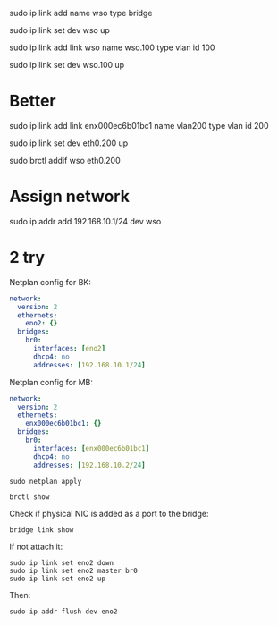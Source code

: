 

sudo ip link add name wso type bridge

sudo ip link set dev wso up

sudo ip link add link wso name wso.100 type vlan id 100

sudo ip link set dev wso.100 up

# Better

sudo ip link add link enx000ec6b01bc1 name vlan200 type vlan id 200

sudo ip link set dev eth0.200 up

sudo brctl addif wso eth0.200

# Assign network

sudo ip addr add 192.168.10.1/24 dev wso




# 2 try

Netplan config for BK:
```yaml
network:
  version: 2
  ethernets:
    eno2: {}
  bridges:
    br0:
      interfaces: [eno2]
      dhcp4: no
      addresses: [192.168.10.1/24]
```

Netplan config for MB:
```yaml
network:
  version: 2
  ethernets:
    enx000ec6b01bc1: {}
  bridges:
    br0:
      interfaces: [enx000ec6b01bc1]
      dhcp4: no
      addresses: [192.168.10.2/24]
```

```shell
sudo netplan apply
```

```shell
brctl show
```


Check if physical NIC is added as a port to the bridge:
```shell
bridge link show
```

If not attach it:
```shell
sudo ip link set eno2 down
sudo ip link set eno2 master br0
sudo ip link set eno2 up
```

Then:
```shell
sudo ip addr flush dev eno2
```
